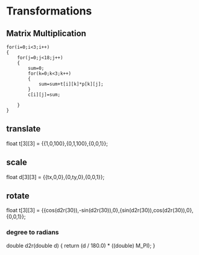# Transformations

## Matrix Multiplication
	
	for(i=0;i<3;i++)
    {
        for(j=0;j<18;j++)
        {
            sum=0;
            for(k=0;k<3;k++)
            {
                sum=sum+t[i][k]*p[k][j];
            }
            c[i][j]=sum;

        }
    }
	
## translate
float t[3][3] = {{1,0,100},{0,1,100},{0,0,1}};


## scale
float d[3][3] = {{tx,0,0},{0,ty,0},{0,0,1}};


## rotate
float t[3][3] = {{cos(d2r(30)),-sin(d2r(30)),0},{sin(d2r(30)),cos(d2r(30)),0},{0,0,1}};

### degree to radians
double d2r(double d) {
  return (d / 180.0) * ((double) M_PI);
}


	